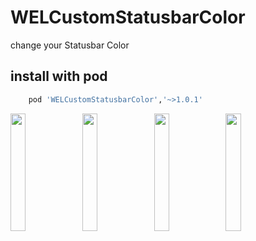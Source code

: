# WELCustomStatusbarColor

change your Statusbar Color

## install with pod
```bash
    pod 'WELCustomStatusbarColor','~>1.0.1'
```

<img src="https://github.com/welcommand/WELCustomStatusbarColor/blob/master/imgRes/1.png" width="22%" height="22%"> <img src="https://github.com/welcommand/WELCustomStatusbarColor/blob/master/imgRes/2.png" width="22%" height="22%"> <img src="https://github.com/welcommand/WELCustomStatusbarColor/blob/master/imgRes/3.png" width="22%" height="22%"> <img src="https://github.com/welcommand/WELCustomStatusbarColor/blob/master/imgRes/4.png" width="22%" height="22%">
